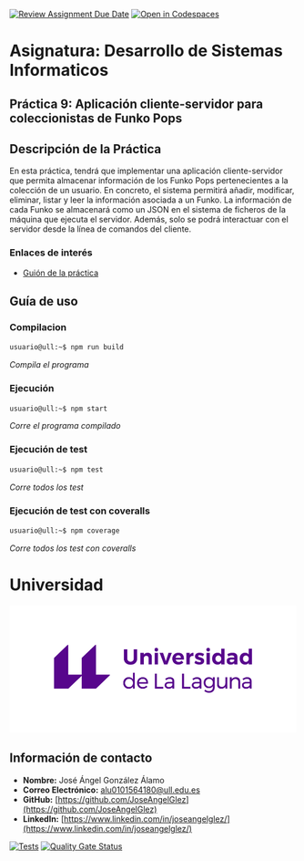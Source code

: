 [![Review Assignment Due Date](https://classroom.github.com/assets/deadline-readme-button-22041afd0340ce965d47ae6ef1cefeee28c7c493a6346c4f15d667ab976d596c.svg)](https://classroom.github.com/a/qsam7Uxz)
[![Open in Codespaces](https://classroom.github.com/assets/launch-codespace-2972f46106e565e64193e422d61a12cf1da4916b45550586e14ef0a7c637dd04.svg)](https://classroom.github.com/open-in-codespaces?assignment_repo_id=18935072)

# **Asignatura: Desarrollo de Sistemas Informaticos**

## **Práctica 9: Aplicación cliente-servidor para coleccionistas de Funko Pops**

## Descripción de la Práctica
En esta práctica, tendrá que implementar una aplicación cliente-servidor que permita almacenar información de los Funko Pops pertenecientes a la colección de un usuario. En concreto, el sistema permitirá añadir, modificar, eliminar, listar y leer la información asociada a un Funko. La información de cada Funko se almacenará como un JSON en el sistema de ficheros de la máquina que ejecuta el servidor. Además, solo se podrá interactuar con el servidor desde la línea de comandos del cliente.

### Enlaces de interés
- [Guión de la práctica](https://ull-esit-inf-dsi-2425.github.io/prct09-sockets-funko-app/)

## Guía de uso

### Compilacion
```bash
usuario@ull:~$ npm run build
```
_Compila el programa_ 

### Ejecución
```bash
usuario@ull:~$ npm start
```
_Corre el programa compilado_ 


### Ejecución de test
```bash
usuario@ull:~$ npm test
```
_Corre todos los test_ 

### Ejecución de test con coveralls
```bash
usuario@ull:~$ npm coverage
```
_Corre todos los test con coveralls_ 

# Universidad

![Logo ULL](img/marca-universidad-de-la-laguna-original.png)

## Información de contacto

- **Nombre:** José Ángel González Álamo 
- **Correo Electrónico:** alu0101564180@ull.edu.es
- **GitHub:** [https://github.com/JoseAngelGlez](https://github.com/JoseAngelGlez)
- **LinkedIn:** [https://www.linkedin.com/in/joseangelglez/](https://www.linkedin.com/in/joseangelglez/)

[![Tests](https://github.com/ULL-ESIT-INF-DSI-2425/prct09-sockets-funko-app-JoseAngelGlz/actions/workflows/ci.yml/badge.svg)](https://github.com/ULL-ESIT-INF-DSI-2425/prct09-sockets-funko-app-JoseAngelGlz/actions/workflows/ci.yml)
[![Quality Gate Status](https://sonarcloud.io/api/project_badges/measure?project=ULL-ESIT-INF-DSI-2425_prct09-sockets-funko-app-JoseAngelGlz&metric=alert_status)](https://sonarcloud.io/summary/new_code?id=ULL-ESIT-INF-DSI-2425_prct09-sockets-funko-app-JoseAngelGlz)